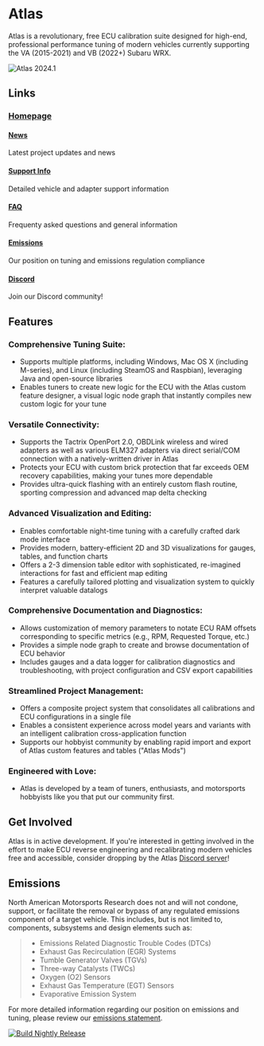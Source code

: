 # Atlas

Atlas is a revolutionary, free ECU calibration suite designed for high-end, professional performance tuning of modern vehicles currently supporting the VA (2015-2021) and VB (2022+) Subaru WRX. 

![Atlas 2024.1](https://github.com/atlas-tuning/atlas-public/blob/main/java/screenshots/atlas_new1.png?raw=true "Atlas 2025.2 running on MacOS")

## Links
### [Homepage](https://motorsportsresearch.org)
#### [News](https://motorsportsresearch.org/news)
Latest project updates and news
#### [Support Info](https://motorsportsresearch.org/support)
Detailed vehicle and adapter support information
#### [FAQ](https://motorsportsresearch.org/faq)
Frequenty asked questions and general information
#### [Emissions](https://motorsportsresearch.org/emissions)
Our position on tuning and emissions regulation compliance
#### [Discord](https://motorsportsresearch.org/discord)
Join our Discord community!

## Features
### Comprehensive Tuning Suite:
* Supports multiple platforms, including Windows, Mac OS X (including M-series), and Linux (including SteamOS and Raspbian), leveraging Java and open-source libraries
* Enables tuners to create new logic for the ECU with the Atlas custom feature designer, a visual logic node graph that instantly compiles new custom logic for your tune

### Versatile Connectivity:
* Supports the Tactrix OpenPort 2.0, OBDLink wireless and wired adapters as well as various ELM327 adapters via direct serial/COM connection with a natively-written driver in Atlas
* Protects your ECU with custom brick protection that far exceeds OEM recovery capabilities, making your tunes more dependable
* Provides ultra-quick flashing with an entirely custom flash routine, sporting compression and advanced map delta checking

### Advanced Visualization and Editing:
* Enables comfortable night-time tuning with a carefully crafted dark mode interface
* Provides modern, battery-efficient 2D and 3D visualizations for gauges, tables, and function charts
* Offers a 2-3 dimension table editor with sophisticated, re-imagined interactions for fast and efficient map editing
* Features a carefully tailored plotting and visualization system to quickly interpret valuable datalogs

### Comprehensive Documentation and Diagnostics:
* Allows customization of memory parameters to notate ECU RAM offsets corresponding to specific metrics (e.g., RPM, Requested Torque, etc.)
* Provides a simple node graph to create and browse documentation of ECU behavior
* Includes gauges and a data logger for calibration diagnostics and troubleshooting, with project configuration and CSV export capabilities

### Streamlined Project Management:
* Offers a composite project system that consolidates all calibrations and ECU configurations in a single file
* Enables a consistent experience across model years and variants with an intelligent calibration cross-application function
* Supports our hobbyist community by enabling rapid import and export of Atlas custom features and tables ("Atlas Mods")

### Engineered with Love:
* Atlas is developed by a team of tuners, enthusiasts, and motorsports hobbyists like you that put our community first.

## Get Involved
Atlas is in active development. If you're interested in getting involved in the effort to make ECU reverse engineering and recalibrating modern vehicles free and accessible, consider dropping by the Atlas [Discord server](https://motorsportsresearch.org/discord)!
 
## Emissions
North American Motorsports Research does not and will not condone, support, or facilitate the removal or bypass of any regulated emissions component of a target vehicle. This includes, but is not limited to, components, subsystems and design elements such as:

> - Emissions Related Diagnostic Trouble Codes (DTCs)
> - Exhaust Gas Recirculation (EGR) Systems
> - Tumble Generator Valves (TGVs)
> - Three-way Catalysts (TWCs)
> - Oxygen (O2) Sensors
> - Exhaust Gas Temperature (EGT) Sensors
> - Evaporative Emission System

For more detailed information regarding our position on emissions and tuning, please review our [emissions statement](https://motorsportsresearch.org/emissions).

[![Build Nightly Release](https://github.com/motorsportsresearch/atlas/actions/workflows/nightlybuild.yml/badge.svg?branch=main)](https://github.com/motorsportsresearch/atlas/actions/workflows/nightlybuild.yml)
